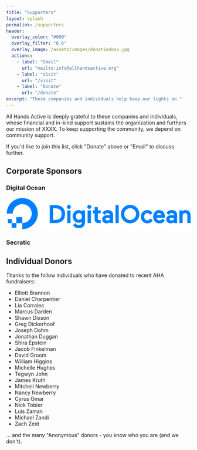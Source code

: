 ```yaml
---
title: "Supporters"
layout: splash
permalink: /supporters
header:
  overlay_color: "#000"
  overlay_filter: "0.6"
  overlay_image: /assets/images/donationbox.jpg
  actions:
    - label: "Email"
      url: "mailto:info@allhandsactive.org"
    - label: "Visit"
      url: "/visit"
    - label: "Donate"
      url: "/donate"
excerpt: "These companies and individuals help keep our lights on."
---
```


All Hands Active is deeply grateful to these companies and individuals,
whose financial and in-kind support sustains the organization and furthers
our mission of XXXX.  To keep supporting the community, we depend on community
support.

If you'd like to join this list, click "Donate" above or "Email" to discuss further.

## Corporate Sponsors

### Digital Ocean
![Digital Ocean Logo](/assets/images/DO_Logo_Horizontal_Blue.png)

### Secratic


## Individual Donors

Thanks to the follow individuals who have donated to recent AHA fundraisers:

- Elliott Brannon
- Daniel Charpentier
- Lia Corrales
- Marcus Darden
- Shawn Dixson
- Greg Dickerhoof
- Joseph Dohm
- Jonathan Duggan
- Shira Epstein
- Jacob Finkelman
- David Groom
- William Higgins
- Michelle Hughes
- Tegwyn John
- James Kruth
- Mitchell Newberry
- Nancy Newberry
- Cyrus Omar
- Nick Tobier
- Luis Zaman
- Michael Zandi
- Zach Zeid

... and the many "Anonymous" donors - you know who you are (and we don't).
